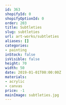 ```yaml
---
id: 363
shopifyId: 0
shopifyOptionId: 0
order: 203
title: Subtleties
slug: subtleties
url: art-works/subtleties
aliases: []
categories:
- painting
inStock: false
isVisible: false
height: 70
width: 50
date: 2019-01-01T00:00:00Z
materials:
- acrylic
- canvas
price: -1
mainImage: subtleties.jpg
---
```

